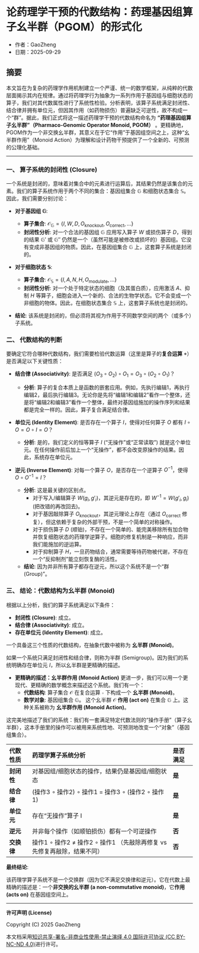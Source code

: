 # 论药理学干预的代数结构：药理基因组算子幺半群（PGOM）的形式化

- 作者：GaoZheng
- 日期：2025-09-29

## 摘要
本文旨在为复杂的药理学作用机制建立一个严谨、统一的数学框架，从纯粹的代数层面揭示其内在规律。通过将药理学行为抽象为一系列作用于基因组与细胞状态的算子，我们对其代数属性进行了系统性检验。分析表明，该算子系统满足封闭性、结合律并拥有单位元，但因其作用（如药物损伤）普遍缺乏可逆性，故不构成一个“群”。据此，我们正式将这一描述药理学干预的代数结构命名为 **“药理基因组算子幺半群”（Pharmaco-Genomic Operator Monoid, PGOM）** 。更精确地，PGOM作为一个非交换幺半群，其意义在于它“作用”于基因组空间之上，这种“幺半群作用”（Monoid Action）为理解和设计药物干预提供了一个全新的、可预测的公理化基础。

---

### **一、 算子系统的封闭性 (Closure)**

一个系统是封闭的，意味着对集合中的元素进行运算后，其结果仍然是该集合的元素。我们的算子系统作用于两个不同的集合：基因组集合 $\mathbb{G}$ 和细胞状态集合 $\mathbb{S}$。因此，我们需要分别讨论：

* **对于基因组 $\mathbb{G}$**:
    * **算子集合**: $\mathcal{O}_{\mathbb{G}} = \{I, W, D, O_{\text{knockout}}, O_{\text{correct}}, ...\}$
    * **封闭性分析**: 对一个合法的基因组 $\mathbb{G}$ 应用写入算子 $W$ 或损伤算子 $D$，得到的结果 $\mathbb{G}'$ 或 $\mathbb{G}''$ 仍然是一个（虽然可能是被修改或损坏的）基因组。它没有变成非基因组的物质。因此，在基因组集合 $\mathbb{G}$ 上，这套算子系统是封闭的。

* **对于细胞状态 $\mathbb{S}$**:
    * **算子集合**: $\mathcal{O}_{\mathbb{S}} = \{I, A, N, H, O_{\text{modulate}}, ...\}$
    * **封闭性分析**: 对一个处于特定状态的细胞（及其蛋白质），应用激活 $A$、抑制 $H$ 等算子，细胞会进入一个新的、合法的生物学状态。它不会变成一个非细胞的物体。因此，在细胞状态集合 $\mathbb{S}$ 上，这套算子系统也是封闭的。

* **结论**: 该系统是封闭的，但必须将其视为作用于不同数学空间的两个（或多个）子系统。

### **二、 代数结构的判断**

要确定它符合哪种代数结构，我们需要检验代数运算（这里是算子的**复合运算 $\circ$**）是否满足以下关键性质：

* **结合律 (Associativity)**: 是否满足 $(O_3 \circ O_2) \circ O_1 = O_3 \circ (O_2 \circ O_1)$？
    * **分析**: 算子的复合本质上是函数的嵌套应用。例如，先执行编辑1，再执行编辑2，最后执行编辑3。无论你是先将“编辑1和编辑2”看作一个整体，还是将“编辑2和编辑3”看作一个整体，最终对基因组施加的操作序列和结果都是完全一样的。因此，算子复合满足结合律。

* **单位元 (Identity Element)**: 是否存在一个算子 $I$，使得对任何算子 $O$ 都有 $I \circ O = O \circ I = O$？
    * **分析**: 是的，我们定义的恒等算子 $I$ (“无操作”或“正常读取”) 就是这个单位元。在任何操作前后加上一个“无操作”，都不会改变原操作的结果。因此，系统存在单位元。

* **逆元 (Inverse Element)**: 对每一个算子 $O$，是否存在一个逆算子 $O^{-1}$，使得 $O \circ O^{-1} = I$？
    * **分析**: 这是最关键的区别点。
        * 对于写入/编辑算子 $W(g_i, g'_i)$，其逆元是存在的，即 $W^{-1} = W(g'_i, g_i)$ (把改错的再改回去)。
        * 对于基因敲除算子 $O_{\text{knockout}}$，其逆元理论上存在（通过 $O_{\text{correct}}$ 修复），但这依赖于复杂的外部干预，不是一个简单的对称操作。
        * 对于损伤算子 $D$ (顺铂)，不存在一个简单的、能完美移除所有加合物并恢复细胞状态的药理学逆算子。细胞的修复机制是一种响应，而非我们能施加的逆运算。
        * 对于抑制算子 $H$，一旦药物结合，通常需要等待药物被代谢，不存在一个“反抑制剂”能立刻恢复酶的活性。
    * **结论**: 因为并非所有算子都存在逆元，所以这个系统不是一个“群 (Group)”。

### **三、 结论：代数结构为幺半群 (Monoid)**

根据以上分析，我们的算子系统满足以下条件：
* **封闭性 (Closure)**: 成立。
* **结合律 (Associativity)**: 成立。
* **存在单位元 (Identity Element)**: 成立。

一个具备这三个性质的代数结构，在抽象代数中被称为 **幺半群 (Monoid)**。

如果一个系统只满足封闭性和结合律，则称为半群 (Semigroup)。因为我们的系统明确存在单位元 $I$，所以幺半群是更精确的描述。

* **更精确的描述：幺半群作用 (Monoid Action)**
    更进一步，我们可以用一个更现代、更精确的数学概念来描述这个系统。我们有一个：
    * **代数结构**: 算子集合 $\mathcal{O}$ 在复合运算 $\circ$ 下构成一个 **幺半群 (Monoid)**。
    * **数学对象**: 基因组集合 $\mathbb{G}$。
    这个幺半群 $\mathcal{O}$ **作用 (act on)** 在集合 $\mathbb{G}$ 上。这种关系被称为 **幺半群作用 (Monoid Action)**。

这完美地描述了我们的系统：我们有一套满足特定代数法则的“操作手册”（算子幺半群），这本手册里的操作可以被用来系统性地、可预测地改变一个“对象”（基因组集合）。

| 代数性质 | 药理学算子系统分析 | 是否满足 |
| :--- | :--- | :--- |
| **封闭性** | 对基因组/细胞状态的操作，结果仍是基因组/细胞状态 | **是** |
| **结合律** | (操作3 $\circ$ 操作2) $\circ$ 操作1 = 操作3 $\circ$ (操作2 $\circ$ 操作1) | **是** |
| **单位元** | 存在“无操作”算子 I | **是** |
| **逆元** | 并非每个操作（如顺铂损伤）都有一个可逆操作 | **否** |
| **交换律** | 操作1 $\circ$ 操作2 $\neq$ 操作2 $\circ$ 操作1 （先敲除再修复 vs 先修复再敲除，结果不同）| **否** |

**最终结论**:

该药理学算子系统不是一个交换群（因为它不满足交换律和逆元）。它在代数上最精确的描述是：一个**非交换的幺半群 (a non-commutative monoid)**，它**作用 (acts on)** 在基因组空间上。

---
**许可声明 (License)**

Copyright (C) 2025 GaoZheng

本文档采用[知识共享-署名-非商业性使用-禁止演绎 4.0 国际许可协议 (CC BY-NC-ND 4.0)](https://creativecommons.org/licenses/by-nc-nd/4.0/deed.zh-Hans)进行许可。
